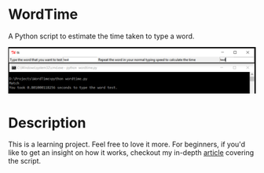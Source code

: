 # WordTime
A Python script to estimate the time taken to type a word.

![Results will be ported to the Tk GUI from CLI in the future!](/screenshot.PNG?raw=true "WordTime")

# Description
This is a learning project. Feel free to love it more. For beginners, if you'd like to get an insight on how it works, checkout my in-depth [article](https://geekswipe.net/technology/computing/measure-the-time-you-take-to-type-a-word-using-python/) covering the script.
